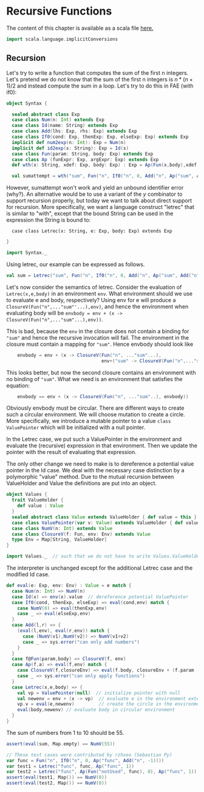 # Recursive Functions

The content of this chapter is available as a scala file [here.](./recursive-functions.scala)

```scala mdoc:invisible
import scala.language.implicitConversions
```

## Recursion

Let's try to write a function that computes the sum of the first n integers. Let's pretend we do not know that the sum of the
first n integers is $n*(n+1)/2$ and instead compute the sum in a loop. Let's try to do this in FAE (with if0):

```scala
object Syntax {
```

```scala mdoc:silent
  sealed abstract class Exp
  case class Num(n: Int) extends Exp
  case class Id(name: String) extends Exp
  case class Add(lhs: Exp, rhs: Exp) extends Exp
  case class If0(cond: Exp, thenExp: Exp, elseExp: Exp) extends Exp
  implicit def num2exp(n: Int): Exp = Num(n)
  implicit def id2exp(s: String): Exp = Id(s)
  case class Fun(param: String, body: Exp) extends Exp
  case class Ap (funExpr: Exp, argExpr: Exp) extends Exp
  def wth(x: String, xdef: Exp, body: Exp) : Exp = Ap(Fun(x,body),xdef)

  val sumattempt = wth("sum", Fun("n", If0("n", 0, Add("n", Ap("sum", Add("n",-1))))), Ap("sum", 10))
```

  However, sumattempt won't work and yield an unbound identifier error (why?). An alternative would be to use a variant of the
  _y_ combinator to support recursion properly, but today we want to talk about direct support for recursion. More specifically,
  we want a language construct "letrec" that is similar to "with",  except that the bound String can be used in the expression
  the String is bound to:

```scala:silent
  case class Letrec(x: String, e: Exp, body: Exp) extends Exp
```

```scala
}
```

```scala mdoc
import Syntax._
```

Using letrec, our example can be expressed as follows.

```scala mdoc:silent
val sum = Letrec("sum", Fun("n", If0("n", 0, Add("n", Ap("sum", Add("n",-1))))), Ap("sum", 10))
```

Let's now consider the semantics of letrec. Consider the evaluation of ``Letrec(x,e,body)`` in an environment ``env``.
What environment should we use to evaluate e and body, respectively? Using env for e will produce a ``ClosureV(Fun("n",..."sum"'...),env)``,
and hence the environment when evaluating body will be ``envbody = env + (x -> ClosureV(Fun("n",..."sum"...),env))``.

This is bad, because the ``env`` in the closure does not contain a binding for ``"sum"`` and hence the recursive invocation will fail.
The environment in the closure must contain a mapping for ``"sum"``. Hence envbody should look like

```scala mdoc:invisible
    envbody = env + (x -> ClosureV(Fun("n", ..."sum"...),
                                   env+("sum" -> ClosureV(Fun("n",..."sum"...),env)))
```
This looks better, but now the second closure contains an environment with no binding of ``"sum"``. What we need is an environment
that satisfies the equation:

```scala mdoc:invisible
    envbody == env + (x -> ClosureV(Fun("n", ..."sum"..), envbody))
```

Obviously envbody must be circular. There are different ways to create such a circular environment. We will choose mutation to create
a circle. More specifically, we introduce a mutable pointer to a value ``class ValuePointer`` which will be initialized with a null pointer.

In the Letrec case, we put such a ValuePointer in the environment and evaluate the (recursive) expression in that environment.
Then we update the pointer with the result of evaluating that expression.

The only other change we need to make is to dereference a potential value pointer in the Id case. We deal with the necessary case
distinction by a polymorphic "value" method.
Due to the mutual recursion between ValueHolder and Value the definitions are put into an object.

```scala mdoc
object Values {
  trait ValueHolder {
    def value : Value
  }
  sealed abstract class Value extends ValueHolder { def value = this }
  case class ValuePointer(var v: Value) extends ValueHolder { def value = v }
  case class NumV(n: Int) extends Value
  case class ClosureV(f: Fun, env: Env) extends Value
  type Env = Map[String, ValueHolder]
}

import Values._  // such that we do not have to write Values.ValueHolder etc.
```


The interpreter is unchanged except for the additional Letrec case and the modified Id case.

```scala mdoc
def eval(e: Exp, env: Env) : Value = e match {
  case Num(n: Int) => NumV(n)
  case Id(x) => env(x).value  // dereference potential ValuePointer
  case If0(cond, thenExp, elseExp) => eval(cond,env) match {
    case NumV(0) => eval(thenExp,env)
    case _ => eval(elseExp,env)
  }
  case Add(l,r) => {
    (eval(l,env), eval(r,env)) match {
      case (NumV(v1),NumV(v2)) => NumV(v1+v2)
      case _ => sys.error("can only add numbers")
    }
  }
  case f@Fun(param,body) => ClosureV(f, env)
  case Ap(f,a) => eval(f,env) match {
    case ClosureV(f,closureEnv) => eval(f.body, closureEnv + (f.param -> eval(a,env)))
    case _ => sys.error("can only apply functions")
  }
  case Letrec(x,e,body) => {
    val vp = ValuePointer(null)  // initialize pointer with null
    val newenv = env + (x -> vp)  // evaluate e in the environment extended with the placeholder
    vp.v = eval(e,newenv)         // create the circle in the environment
    eval(body,newenv) // evaluate body in circular environment
  }
}
```

The sum of numbers from 1 to 10 should be 55.

```scala mdoc
assert(eval(sum, Map.empty) == NumV(55))

// These test cases were contributed by rzhxeo (Sebastian Py)
var func = Fun("n", If0("n", 0, Ap("func", Add("n", -1))))
var test1 = Letrec("func", func, Ap("func", 1))
var test2 = Letrec("func", Ap(Fun("notUsed", func), 0), Ap("func", 1))
assert(eval(test1, Map()) == NumV(0))
assert(eval(test2, Map()) == NumV(0))
```
